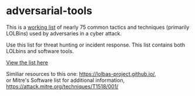 # adversarial-tools

This is a [working list](https://htmlpreview.github.io/?https://github.com/kyle-phillips/adversarial-tools/blob/main/adversarial-tools.html) of nearly 75 common tactics and techniques (primarily LOLBins) used by adversaries in a cyber attack.  

Use this list for threat hunting or incident response. This list contains both LOLbins and software tools.

[View the list here](https://htmlpreview.github.io/?https://github.com/kyle-phillips/adversarial-tools/blob/main/adversarial-tools.html)

Similiar resources to this one: https://lolbas-project.github.io/,  
or Mitre's Software list for additional information, https://attack.mitre.org/techniques/T1518/001/

